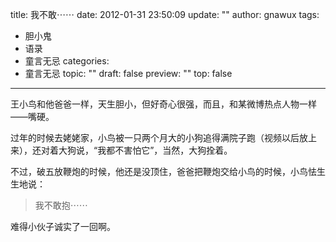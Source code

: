 title: 我不敢⋯⋯
date: 2012-01-31 23:50:09
update: ""
author: gnawux
tags:
- 胆小鬼
- 语录
- 童言无忌
categories:
- 童言无忌
topic: ""
draft: false
preview: ""
top: false


---


<p>王小鸟和他爸爸一样，天生胆小，但好奇心很强，而且，和某微博热点人物一样——嘴硬。</p>
<p>过年的时候去姥姥家，小鸟被一只两个月大的小狗追得满院子跑（视频以后放上来），还对着大狗说，“我都不害怕它”，当然，大狗拴着。</p>
<p>不过，破五放鞭炮的时候，他还是没顶住，爸爸把鞭炮交给小鸟的时候，小鸟怯生生地说：</p>
<blockquote><p>我不敢抱⋯⋯</p></blockquote>
<p>难得小伙子诚实了一回啊。</p>
